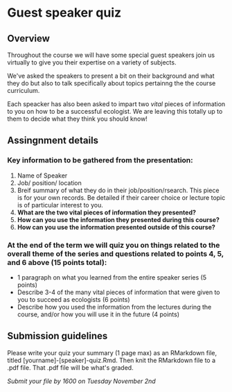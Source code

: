 # Guest speaker quiz

## Overview
Throughout the course we will have some special guest speakers join us virtually to give you their expertise on a variety of subjects. 

We've asked the speakers to present a bit on their background and what they do but also to talk specifically about topics pertainng the the course curriculum. 

Each speacker has also been asked to impart two *vital* pieces of information to you on how to be a successful ecologist. We are leaving this totally up to them to decide what they think you should know!

## Assingnment details

### Key information to be gathered from the presentation:
1. Name of Speaker
2. Job/ position/ location
3. Breif summary of what they do in their job/position/rsearch. This piece is for your own records. Be detailed if their career choice or lecture topic is of particular interest to you. 
4. **What are the two vital pieces of information they presented?**
5. **How can you use the information they presented during this course?**
6. **How can you use the information presented outside of this course?**

### At the end of the term we will quiz you on things related to the overall theme of the series and questions related to points 4, 5, and 6 above (15 points total):
- 1 paragraph on what you learned from the entire speaker series (5 points)
- Describe 3-4 of the many vital pieces of information that were given to you to succeed as ecologists (6 points)
- Describe how you used the information from the lectures during the course, and/or how you will use it in the future (4 points)

## Submission guidelines
Please write your quiz your summary (1 page max) as an RMarkdown file, titled [yourname]-[speaker]-quiz.Rmd. Then knit the RMarkdown file to a .pdf file. 
That .pdf file will be what's graded.

*Submit your file by 1600 on Tuesday November 2nd*


